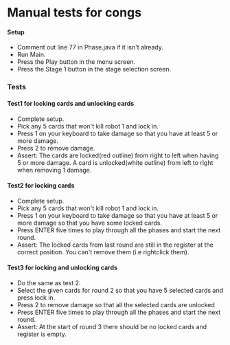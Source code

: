 # Manual tests for congs
#### Setup 
* Comment out line 77 in Phase.java if it isn't already.  
* Run Main.
* Press the Play button in the menu screen.
* Press the Stage 1 button in the stage selection screen.


### Tests
#### Test1 for locking cards and unlocking cards
* Complete setup.
* Pick any 5 cards that won't kill robot 1 and lock in.
* Press 1 on your keyboard to take damage so that you have at least 5 or more damage.
* Press 2 to remove damage.
* Assert: The cards are locked(red outline) from right to left when having 5 or more damage.
A card is unlocked(white outline) from left to right when removing 1 damage. 

#### Test2 for locking cards
* Complete setup.
* Pick any 5 cards that won't kill robot 1 and lock in.
* Press 1 on your keyboard to take damage so that you have at least 5 or more damage so that you have some locked cards.
* Press ENTER five times to play through all the phases and start the next round.  
* Assert: The locked cards from last round are still in the register at the correct position. 
You can't remove them (i.e rightclick them).

#### Test3 for locking and unlocking cards
* Do the same as test 2. 
* Select the given cards for round 2 so that you have 5 selected cards and press lock in.
* Press 2 to remove damage so that all the selected cards are unlocked
* Press ENTER five times to play through all the phases and start the next round.
* Assert: At the start of round 3 there should be no locked cards and register is empty.   





